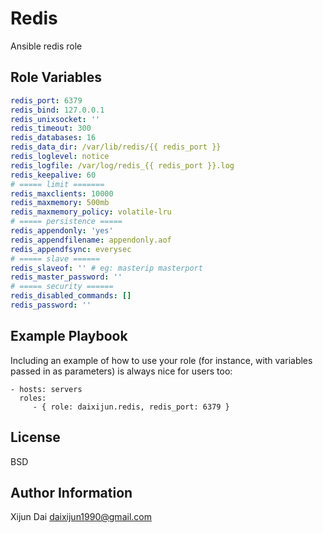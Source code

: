 Redis
=========

Ansible redis role

Role Variables
--------------

```yaml
redis_port: 6379
redis_bind: 127.0.0.1
redis_unixsocket: ''
redis_timeout: 300
redis_databases: 16
redis_data_dir: /var/lib/redis/{{ redis_port }}
redis_loglevel: notice
redis_logfile: /var/log/redis_{{ redis_port }}.log
redis_keepalive: 60
# ===== limit =======
redis_maxclients: 10000
redis_maxmemory: 500mb
redis_maxmemory_policy: volatile-lru
# ===== persistence =====
redis_appendonly: 'yes'
redis_appendfilename: appendonly.aof
redis_appendfsync: everysec
# ===== slave ======
redis_slaveof: '' # eg: masterip masterport
redis_master_password: ''
# ===== security ======
redis_disabled_commands: []
redis_password: ''
```

Example Playbook
----------------

Including an example of how to use your role (for instance, with variables passed in as parameters) is always nice for users too:

    - hosts: servers
      roles:
         - { role: daixijun.redis, redis_port: 6379 }

License
-------

BSD

Author Information
------------------

Xijun Dai <daixijun1990@gmail.com>
